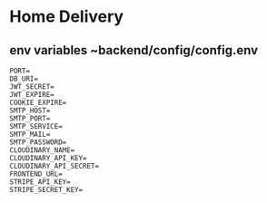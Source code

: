 # Home Delivery

## env variables ~backend/config/config.env
```
PORT=
DB_URI=
JWT_SECRET=
JWT_EXPIRE=
COOKIE_EXPIRE=
SMTP_HOST=
SMTP_PORT=
SMTP_SERVICE=
SMTP_MAIL=
SMTP_PASSWORD=
CLOUDINARY_NAME=
CLOUDINARY_API_KEY=
CLOUDINARY_API_SECRET=
FRONTEND_URL=
STRIPE_API_KEY=
STRIPE_SECRET_KEY=
```